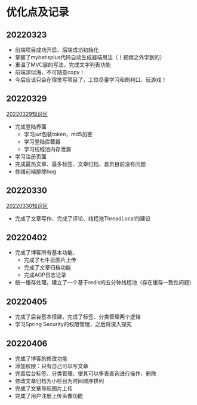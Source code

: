 # 优化点及记录

## 20220323

- 前端项目成功开启、后端成功初始化
- 掌握了mybatisplus代码自动生成器端用法（！视频之外学到的）
- 重温了MVC层的写法，完成文字列表功能
- 前端深似海，不可随意copy！
- 今后应该只会在宿舍写项目了，工位尽量学习和刷利口、玩游戏！

## 20220329

[20220329知识区](https://www.notion.so/20220329-f252e2e026db487a9cbe478bc3831314)

- 完成登陆界面
    - 学习jwt包装token，md5加密
    - 学习登陆拦截器
    - 学习线程池内存泄漏
- 学习注册页面
- 完成最热文章、最多标签、文章归档、首页目前没有问题
- 修缮前端排除bug

## 20220330

[20220330知识区](https://www.notion.so/20220330-f3797f6c8aa24563ad8861086c0d6ba6)

- 完成了文章写作、完成了评论、线程池ThreadLocal的建设

## 20220402

- 完成了博客所有基本功能、
    - 完成了七牛云图片上传
    - 完成了文章归档功能
    - 完成AOP日志记录
- 统一缓存处理，建立了一个基于redis的五分钟线程池（存在缓存一致性问题）

## 20220405

- 完成了后台基本搭建，完成了标签、分类管理两个逻辑
- 学习Spring Security的权限管理，之后将深入探究

## 20220406

- 完成了博客的修改功能
- 添加权限：只有自己可以写文章
- 完善后台标签、分类管理、使其可以多表查询进行操作、删除
- 修改文章归档为小栏目为时间顺序排列
- 完成了文章导航图片上传
- 完成了用户注册上传头像功能
